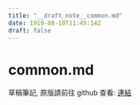 ```yaml
---
title: "__draft_note__common.md"
date: 1919-08-10T11:45:14Z
draft: false
---
```


# common.md

草稿筆記, 原版請前往 github 查看: [連結](https:/github.com/tinghaolai/just-random-note/blob/master/operating_system/linux/common.md)